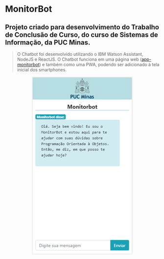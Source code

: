 # MonitorBot

## Projeto criado para desenvolvimento do Trabalho de Conclusão de Curso, do curso de Sistemas de Informação, da PUC Minas.

> O Chatbot foi desenvolvido utilizando o IBM Watson Assistant, NodeJS e ReactJS. O Chatbot funciona em uma página web ([app-monitorbot](http://app-monitorbot.herokuapp.com)) e também como uma PWA, podendo ser adicionado à tela inicial dos smartphones. 

<p align="center">
  <img src="./pwa-chatbot.png">
</p>
